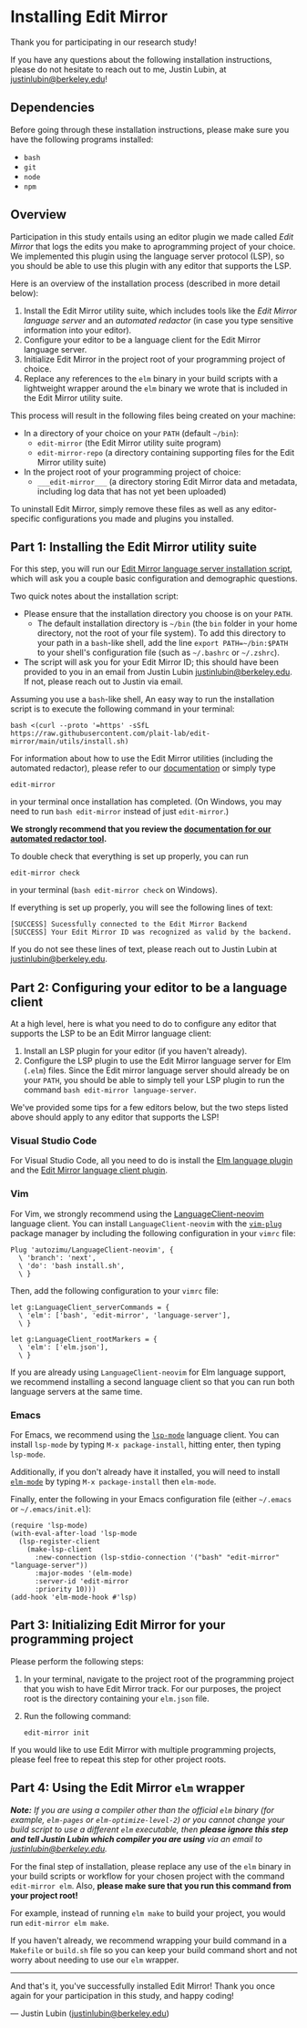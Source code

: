 # Installing Edit Mirror

Thank you for participating in our research study!

If you have any questions about the following installation instructions, please
do not hesitate to reach out to me, Justin Lubin, at
[justinlubin@berkeley.edu](mailto://justinlubin@berkeley.edu)!

## Dependencies

Before going through these installation instructions, please make sure you have
the following programs installed:

- `bash`
- `git`
- `node`
- `npm`

## Overview

Participation in this study entails using an editor plugin we made called _Edit
Mirror_ that logs the edits you make to aprogramming project of your choice. We
implemented this plugin using the language server protocol (LSP), so you should
be able to use this plugin with any editor that supports the LSP.

Here is an overview of the installation process (described in more detail
below):

1. Install the Edit Mirror utility suite, which includes tools like the
   _Edit Mirror language server_ and an _automated redactor_ (in case you type
   sensitive information into your editor).
2. Configure your editor to be a language client for the Edit Mirror language
   server.
3. Initialize Edit Mirror in the project root of your programming project of
   choice.
4. Replace any references to the `elm` binary in your build scripts with a
   lightweight wrapper around the `elm` binary we wrote that is included in the
   Edit Mirror utility suite.

This process will result in the following files being created on your machine:

- In a directory of your choice on your `PATH` (default `~/bin`):
  - `edit-mirror` (the Edit Mirror utility suite program)
  - `edit-mirror-repo` (a directory containing supporting files for the Edit
    Mirror utility suite)
- In the project root of your programming project of choice:
  - `___edit-mirror___` (a directory storing Edit Mirror data and metadata,
    including log data that has not yet been uploaded)

To uninstall Edit Mirror, simply remove these files as well as any
editor-specific configurations you made and plugins you installed.

## Part 1: Installing the Edit Mirror utility suite

For this step, you will run our
[Edit Mirror language server installation script](../utils/install.sh),
which will ask you a couple basic configuration and demographic
questions.

Two quick notes about the installation script:

- Please ensure that the installation directory you choose is on your `PATH`.
    - The default installation directory is `~/bin` (the `bin` folder in your
      home directory, not the root of your file system). To add this directory
      to your path in a `bash`-like shell, add the line
      `export PATH=~/bin:$PATH` to your shell's configuration file (such as
      `~/.bashrc` or `~/.zshrc`).
- The script will ask you for your Edit Mirror ID; this should have been
  provided to you in an email from Justin Lubin
  [justinlubin@berkeley.edu](mailto://justinlubin@berkeley.edu).
  If not, please reach out to Justin via email.

Assuming you use a `bash`-like shell, An easy way to run the installation script
is to execute the following command in your terminal:

    bash <(curl --proto '=https' -sSfL https://raw.githubusercontent.com/plait-lab/edit-mirror/main/utils/install.sh)

For information about how to use the Edit Mirror utilities (including the
automated redactor), please refer to our [documentation](./) or simply type

    edit-mirror

in your terminal once installation has completed. (On Windows, you may need
to run `bash edit-mirror` instead of just `edit-mirror`.)

**We strongly recommend that you review the
[documentation for our automated redactor tool](./redactor.md).**

To double check that everything is set up properly, you can run

    edit-mirror check

in your terminal (`bash edit-mirror check` on Windows).

If everything is set up properly, you will see the following lines of text:

    [SUCCESS] Sucessfully connected to the Edit Mirror Backend
    [SUCCESS] Your Edit Mirror ID was recognized as valid by the backend.

If you do not see these lines of text, please reach out to Justin Lubin at
[justinlubin@berkeley.edu](mailto://justinlubin@berkeley.edu).

## Part 2: Configuring your editor to be a language client

At a high level, here is what you need to do to configure any editor that
supports the LSP to be an Edit Mirror language client:

1. Install an LSP plugin for your editor (if you haven't already).
2. Configure the LSP plugin to use the Edit Mirror language server for Elm
   (`.elm`) files. Since the Edit mirror language server should already be on
   your `PATH`, you should be able to simply tell your LSP plugin to run the
   command `bash edit-mirror language-server`.

We've provided some tips for a few editors below, but the two steps listed
above should apply to any editor that supports the LSP!

### Visual Studio Code

For Visual Studio Code, all you need to do is install the
[Elm language plugin](https://marketplace.visualstudio.com/items?itemName=Elmtooling.elm-ls-vscode)
and the
[Edit Mirror language client plugin](https://marketplace.visualstudio.com/items?itemName=plait-lab.edit-mirror).

### Vim

For Vim, we strongly recommend using the
[LanguageClient-neovim](https://github.com/autozimu/LanguageClient-neovim)
language client. You can install `LanguageClient-neovim` with the
[`vim-plug`](https://github.com/junegunn/vim-plug) package manager by including
the following configuration in your `vimrc` file:

    Plug 'autozimu/LanguageClient-neovim', {
      \ 'branch': 'next',
      \ 'do': 'bash install.sh',
      \ }

Then, add the following configuration to your `vimrc` file:

    let g:LanguageClient_serverCommands = {
      \ 'elm': ['bash', 'edit-mirror', 'language-server'],
      \ }

    let g:LanguageClient_rootMarkers = {
      \ 'elm': ['elm.json'],
      \ }

If you are already using `LanguageClient-neovim` for Elm language support, we
recommend installing a second language client so that you can run both language
servers at the same time.

### Emacs

For Emacs, we recommend using the
[`lsp-mode`](https://emacs-lsp.github.io)
language client.  You can install `lsp-mode` by typing `M-x package-install`,
hitting enter, then typing `lsp-mode`.

Additionally, if you don't already have it installed, you will need to install
[`elm-mode`](https://github.com/jcollard/elm-mode)
by typing `M-x package-install` then `elm-mode`.

Finally, enter the following in your Emacs configuration file (either `~/.emacs`
or `~/.emacs/init.el`):

    (require 'lsp-mode)
    (with-eval-after-load 'lsp-mode
      (lsp-register-client
        (make-lsp-client
          :new-connection (lsp-stdio-connection '("bash" "edit-mirror" "language-server"))
          :major-modes '(elm-mode)
          :server-id 'edit-mirror
          :priority 10)))
    (add-hook 'elm-mode-hook #'lsp)

## Part 3: Initializing Edit Mirror for your programming project

Please perform the following steps:

1. In your terminal, navigate to the project root of the programming project
   that you wish to have Edit Mirror track. For our purposes, the project root
   is the directory containing your `elm.json` file.
2. Run the following command:

       edit-mirror init

If you would like to use Edit Mirror with multiple programming projects, please
feel free to repeat this step for other project roots.

## Part 4: Using the Edit Mirror `elm` wrapper

_**Note:** If you are using a compiler other than the official `elm` binary
(for example, `elm-pages` or `elm-optimize-level-2`) or you cannot change
your build script to use a different `elm` executable, then **please ignore this
step and tell Justin Lubin which compiler you are using** via an email to
[justinlubin@berkeley.edu](mailto://justinlubin@berkeley.edu)._

For the final step of installation, please replace any use of the `elm` binary
in your build scripts or workflow for your chosen project with the command
`edit-mirror elm`. Also, **please make sure that you run this command from your
project root!**

For example, instead of running `elm make` to build your project, you would run
`edit-mirror elm make`.

If you haven't already, we recommend wrapping your build command in a
`Makefile` or `build.sh` file so you can keep your build command short and not
worry about needing to use our `elm` wrapper.

---

And that's it, you've successfully installed Edit Mirror! Thank you once again
for your participation in this study, and happy coding!

— Justin Lubin
([justinlubin@berkeley.edu](mailto://justinlubin@berkeley.edu))
